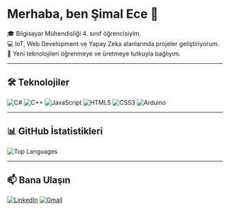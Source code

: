 # Merhaba, ben Şimal Ece 👋

🎓 Bilgisayar Mühendisliği 4. sınıf öğrencisiyim.  
💻 IoT, Web Development ve Yapay Zeka alanlarında projeler geliştiriyorum.  
🚀 Yeni teknolojileri öğrenmeye ve üretmeye tutkuyla bağlıyım.  

---

## 🛠 Teknolojiler
![C#](https://img.shields.io/badge/-C%23-239120?style=for-the-badge&logo=c-sharp&logoColor=white)
![C++](https://img.shields.io/badge/-C++-00599C?style=for-the-badge&logo=cplusplus&logoColor=white)
![JavaScript](https://img.shields.io/badge/-JavaScript-F7DF1E?style=for-the-badge&logo=javascript&logoColor=black)
![HTML5](https://img.shields.io/badge/-HTML5-E34F26?style=for-the-badge&logo=html5&logoColor=white)
![CSS3](https://img.shields.io/badge/-CSS3-1572B6?style=for-the-badge&logo=css3&logoColor=white)
![Arduino](https://img.shields.io/badge/-Arduino-00979D?style=for-the-badge&logo=arduino&logoColor=white)

---

## 📊 GitHub İstatistikleri
![Top Languages](https://github-readme-stats.vercel.app/api/top-langs/?username=simalecekazdal&layout=compact&theme=radical)

---

## 📫 Bana Ulaşın
[![LinkedIn](https://img.shields.io/badge/LinkedIn-Şimal%20Ece%20Kazdal-blue?style=flat&logo=linkedin)](https://linkedin.com/in/simalecekzdl)
[![Gmail](https://img.shields.io/badge/-Gmail-red?style=flat&logo=gmail&logoColor=white)](mailto:simalecekazdal@gmail.com)
